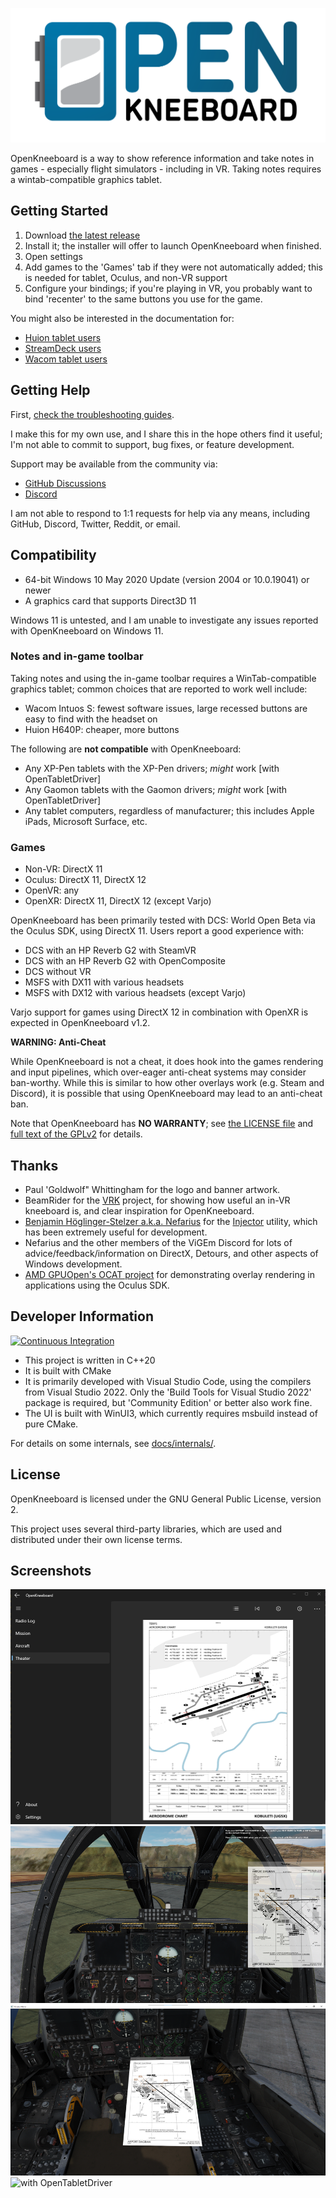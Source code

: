 ![OpenKneeboard](assets/OpenKneeboard_Logos_Color.svg)

OpenKneeboard is a way to show reference information and take notes in games - especially flight simulators - including in VR. Taking notes requires a wintab-compatible graphics tablet.

## Getting Started

1. Download [the latest release](https://github.com/OpenKneeboard/OpenKneeboard/releases/latest)
2. Install it; the installer will offer to launch OpenKneeboard when finished.
3. Open settings
4. Add games to the 'Games' tab if they were not automatically added; this is needed for tablet, Oculus, and non-VR support
5. Configure your bindings; if you're playing in VR, you probably want to bind 'recenter' to the same buttons you use for the game.

You might also be interested in the documentation for:

* [Huion tablet users](docs/huion.md)
* [StreamDeck users](docs/streamdeck.md)
* [Wacom tablet users](docs/wacom.md)

## Getting Help

First, [check the troubleshooting guides](https://github.com/OpenKneeboard/OpenKneeboard/tree/master/docs/troubleshooting).

I make this for my own use, and I share this in the hope others find it useful; I'm not able to commit to support, bug fixes, or feature development.

Support may be available from the community via:

- [GitHub Discussions](https://github.com/OpenKneeboard/OpenKneeboard/discussions)
- [Discord](https://go.openkneeboard.com/discord)

I am not able to respond to 1:1 requests for help via any means, including GitHub, Discord, Twitter, Reddit, or email.

## Compatibility

- 64-bit Windows 10 May 2020 Update (version 2004 or 10.0.19041) or newer
- A graphics card that supports Direct3D 11

Windows 11 is untested, and I am unable to investigate any issues reported with OpenKneeboard on Windows 11.

### Notes and in-game toolbar

Taking notes and using the in-game toolbar requires a WinTab-compatible graphics tablet; common choices that are reported to work well include:

- Wacom Intuos S: fewest software issues, large recessed buttons are easy to find with the headset on
- Huion H640P: cheaper, more buttons

The following are **not compatible** with OpenKneeboard:

- Any XP-Pen tablets with the XP-Pen drivers; *might* work [with OpenTabletDriver]
- Any Gaomon tablets with the Gaomon drivers; *might* work [with OpenTabletDriver]
- Any tablet computers, regardless of manufacturer; this includes Apple iPads, Microsoft Surface, etc.

### Games

- Non-VR: DirectX 11
- Oculus: DirectX 11, DirectX 12
- OpenVR: any
- OpenXR: DirectX 11, DirectX 12 (except Varjo)

OpenKneeboard has been primarily tested with DCS: World Open Beta via the Oculus SDK, using DirectX 11. Users report a good experience with:

* DCS with an HP Reverb G2 with SteamVR
* DCS with an HP Reverb G2 with OpenComposite
* DCS without VR
* MSFS with DX11 with various headsets
* MSFS with DX12 with various headsets (except Varjo)

Varjo support for games using DirectX 12 in combination with OpenXR is expected in OpenKneeboard v1.2.

**WARNING: Anti-Cheat**

While OpenKneeboard is not a cheat, it does hook into the games rendering and input pipelines, which over-eager anti-cheat systems may consider ban-worthy. While this is similar to how other overlays work (e.g. Steam and Discord), it is possible that using OpenKneeboard may lead to an anti-cheat ban.

Note that OpenKneeboard has **NO WARRANTY**; see [the LICENSE file](LICENSE) and [full text of the GPLv2](gpl-2.0.txt) for details.

## Thanks

- Paul 'Goldwolf" Whittingham for the logo and banner artwork.
- BeamRider for the [VRK](https://forums.eagle.ru/topic/211308-vrk-a-virtual-reality-enabled-kneeboard-with-touch-and-ink-support) project, for showing how useful an in-VR kneeboard is, and clear inspiration for OpenKneeboard.
- [Benjamin Höglinger-Stelzer a.k.a. Nefarius](https://nefarius.at/) for the [Injector](https://github.com/nefarius/Injector) utility, which has been extremely useful for development.
- Nefarius and the other members of the ViGEm Discord for lots of advice/feedback/information on DirectX, Detours, and other aspects of Windows development.
- [AMD GPUOpen's OCAT project](https://gpuopen.com/ocat/) for demonstrating overlay rendering in applications using the Oculus SDK.

## Developer Information

[![Continuous Integration](https://github.com/OpenKneeboard/OpenKneeboard/actions/workflows/ci.yml/badge.svg)](https://github.com/OpenKneeboard/OpenKneeboard/actions/workflows/ci.yml)

- This project is written in C++20
- It is built with CMake
- It is primarily developed with Visual Studio Code, using the compilers from Visual Studio 2022. Only the 'Build Tools for Visual Studio 2022' package is required, but 'Community Edition' or better also work fine.
- The UI is built with WinUI3, which currently requires msbuild instead of pure CMake.

For details on some internals, see [docs/internals/](docs/internals/).

## License

OpenKneeboard is licensed under the GNU General Public License, version 2.

This project uses several third-party libraries, which are used and distributed under their own license terms.

## Screenshots

![Screenshot of the main app](docs/screenshots/config-app.png)
![Non-VR Screenshot](docs/screenshots/non-vr.png)
![VR Screenshot](docs/screenshots/theater.png)
![with OpenTabletDriver](https://go.openkneeboard.com/otd-ipc)

